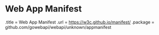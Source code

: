 # Web App Manifest

.title = Web App Manifest
.url = <https://w3c.github.io/manifest/>
.package = github.com/gowebapi/webapi/unknown/appmanifest
